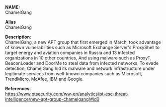 **NAME:**  
ChamelGang
  
**Alias**  
ChamelGang  

**Description**:   
ChamelGang, a new APT group that first emerged in March, took advantage of known vulnerabilities such as Microsoft Exchange Server's ProxyShell to target energy and aviation companies in Russia and 13 infected organizations in 10 other countries, And using malware such as ProxyT, BeaconLoader and DoorMe to steal data from infected networks. To evade detection, ChamelGang hid its malware and network infrastructure under legitimate services from well-known companies such as Microsoft, TrendMicro, McAfee, IBM and Google.


**References**:  
https://www.ptsecurity.com/ww-en/analytics/pt-esc-threat-intelligence/new-apt-group-chamelgang/#id0  

